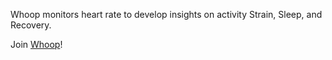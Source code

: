 Whoop monitors heart rate to develop insights on activity Strain, Sleep, and Recovery. 

Join [Whoop](https://join.whoop.com/#/57DB6F)!

